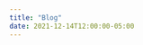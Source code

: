 ```yaml
---
title: "Blog"
date: 2021-12-14T12:00:00-05:00
---
```

<!-- Articles are paginated with only three posts here for example. You can set the number of entries to show on this page with the "pagination" setting in the config file.
 -->
